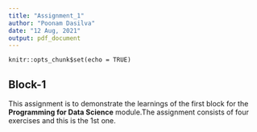 ```yaml
---
title: "Assignment_1"
author: "Poonam Dasilva"
date: "12 Aug, 2021"
output: pdf_document
---
```


```{r setup, include=FALSE}
knitr::opts_chunk$set(echo = TRUE)
```

## Block-1

This assignment is to demonstrate the learnings of the first block for the **Programming for Data Science** module.The assignment consists of four exercises and this is the 1st one. 

